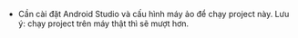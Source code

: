 - Cần cài đặt Android Studio và cấu hình máy ảo để chạy project này. Lưu ý: chạy project trên máy thật thì sẽ mượt hơn.
